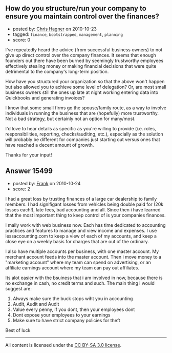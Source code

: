## How do you structure/run your company to ensure you maintain control over the finances?

- posted by: [Chris Hagner](https://stackexchange.com/users/-1/1523-chris-hagner) on 2010-10-23
- tagged: `finance`, `bootstrapped`, `management`, `planning`
- score: 0

I've repeatedly heard the advice (from successful business owners) to not give up direct control over the company finances.  It seems that enough founders out there have been burned by seemingly trustworthy employees effectively stealing money or making financial decisions that were quite detrimental to the company's long-term position.

How have you structured your organization so that the above won't happen but also allowed you to achieve some level of delegation?  Or, are most small business owners still the ones up late at night working entering data into Quickbooks and generating invoices?

I know that some small firms go the spouse/family route, as a way to involve individuals in running the business that are (hopefully) more trustworthy.  Not a bad strategy, but certainly not an option for many/most.

I'd love to hear details as specific as you're willing to provide (i.e. roles, responsibilities, reporting, checks/auditing, etc.), especially as the solution will probably be different for companies just starting out versus ones that have reached a decent amount of growth.

Thanks for your input!


## Answer 15499

- posted by: [Frank](https://stackexchange.com/users/-1/4858-frank) on 2010-10-24
- score: 2

I had a great loss by trusting finances of a large car dealership to family members.  I had signifigant losses from vehicles being double paid for (20k losses each!), late fees, bad accounting and all.  Since then i have learned that the most important thing to keep control of is your companies finances.

I maily work with web business now.  Each has time dedicated to accounting practices and features to manage and view income and expenses.  I use lessaccounting.com to keep a view of each of my accounts, and keep a close eye on a weekly basis for charges that are out of the ordinary.

I also have multiple accounts per business, with one master account.  My merchant account feeds into the master account.  Then i move money to a "marketing account" where my team can spend on advertising, or an affiliate earnings account where my team can pay out affiliates.

Its alot easier with the bsuiness that i am involved in now, because there is no exchange in cash, no credit terms and such.  The main thing i would suggest are:

1. Always make sure the buck stops wiht you in accounting
2. Audit, Audit and Audit 
3. Value every penny, if you dont, then your employees dont
4. Dont expose your employees to your earnings
5. Make sure to have strict company policies for theft

Best of luck



---

All content is licensed under the [CC BY-SA 3.0 license](https://creativecommons.org/licenses/by-sa/3.0/).
